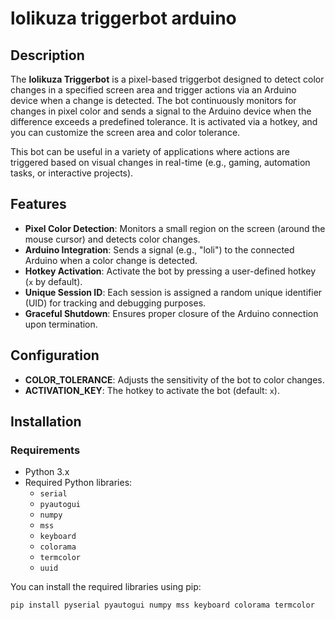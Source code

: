 # lolikuza triggerbot arduino

## Description

The **lolikuza Triggerbot** is a pixel-based triggerbot designed to detect color changes in a specified screen area and trigger actions via an Arduino device when a change is detected. The bot continuously monitors for changes in pixel color and sends a signal to the Arduino device when the difference exceeds a predefined tolerance. It is activated via a hotkey, and you can customize the screen area and color tolerance.

This bot can be useful in a variety of applications where actions are triggered based on visual changes in real-time (e.g., gaming, automation tasks, or interactive projects).

## Features

- **Pixel Color Detection**: Monitors a small region on the screen (around the mouse cursor) and detects color changes.
- **Arduino Integration**: Sends a signal (e.g., "loli") to the connected Arduino when a color change is detected.
- **Hotkey Activation**: Activate the bot by pressing a user-defined hotkey (`x` by default).
- **Unique Session ID**: Each session is assigned a random unique identifier (UID) for tracking and debugging purposes.
- **Graceful Shutdown**: Ensures proper closure of the Arduino connection upon termination.

## Configuration

- **COLOR_TOLERANCE**: Adjusts the sensitivity of the bot to color changes.
- **ACTIVATION_KEY**: The hotkey to activate the bot (default: `x`).

## Installation

### Requirements

- Python 3.x
- Required Python libraries:
  - `serial`
  - `pyautogui`
  - `numpy`
  - `mss`
  - `keyboard`
  - `colorama`
  - `termcolor`
  - `uuid`

You can install the required libraries using pip:

```bash
pip install pyserial pyautogui numpy mss keyboard colorama termcolor

